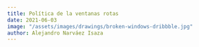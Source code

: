 ```yaml
---
title: Política de la ventanas rotas
date: 2021-06-03
image: "/assets/images/drawings/broken-windows-dribbble.jpg"
author: Alejandro Narváez Isaza
---
```

